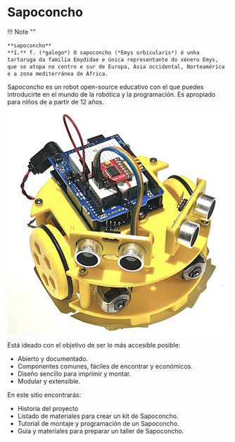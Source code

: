 # Sapoconcho

!!! Note ""

    **sapoconcho**  
    **1.** f. (*galego*) O sapoconcho (*Emys orbicularis*) é unha tartaruga da familia Emydidae e única representante do xénero Emys, que se atopa no centro e sur de Europa, Asia occidental, Norteamérica e a zona mediterránea de África.

Sapoconcho es un robot open-source educativo con el que puedes introducirte en el mundo de la robótica y la programación. Es apropiado para niños de a partir de 12 años.
 
![Sapoconcho](img/main.jpeg)

Está ideado con el objetivo de ser lo más accesible posible:

- Abierto y documentado.
- Componentes comunes, fáciles de encontrar y económicos.
- Diseño sencillo para imprimir y montar.
- Modular y extensible.

En este sitio encontrarás:

- Historia del proyecto
- Listado de materiales para crear un kit de Sapoconcho.
- Tutorial de montaje y programación de un Sapoconcho.
- Guia y materiales para preparar un taller de Sapoconcho.